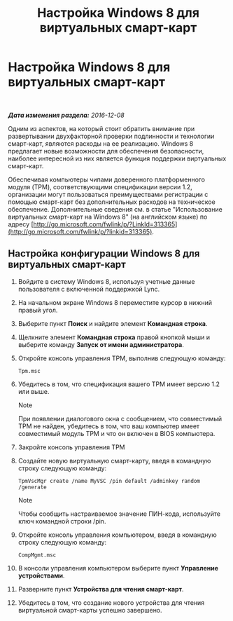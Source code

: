 ﻿---
title: Настройка Windows 8 для виртуальных смарт-карт
TOCTitle: Настройка Windows 8 для виртуальных смарт-карт
ms:assetid: 4916c167-4ee3-4f3e-b65c-33e588595112
ms:mtpsurl: https://technet.microsoft.com/ru-ru/library/Dn308564(v=OCS.15)
ms:contentKeyID: 56270543
ms.date: 12/10/2016
mtps_version: v=OCS.15
ms.translationtype: HT
---

# Настройка Windows 8 для виртуальных смарт-карт

 

_**Дата изменения раздела:** 2016-12-08_

Одним из аспектов, на который стоит обратить внимание при развертывании двухфакторной проверки подлинности и технологии смарт-карт, являются расходы на ее реализацию. Windows 8 предлагает новые возможности для обеспечения безопасности, наиболее интересной из них является функция поддержки виртуальных смарт-карт.

Обеспечивая компьютеры чипами доверенного платформенного модуля (TPM), соответствующими спецификации версии 1.2, организации могут пользоваться преимуществами регистрации с помощью смарт-карт без дополнительных расходов на техническое обеспечение. Дополнительные сведения см. в статье "Использование виртуальных смарт-карт на Windows 8" (на английском языке) по адресу [http://go.microsoft.com/fwlink/p/?LinkId=313365](http://go.microsoft.com/fwlink/p/?linkid=313365).

## Настройка конфигурации Windows 8 для виртуальных смарт-карт

1.  Войдите в систему Windows 8, используя учетные данные пользователя с включенной поддержкой Lync.

2.  На начальном экране Windows 8 переместите курсор в нижний правый угол.

3.  Выберите пункт **Поиск** и найдите элемент **Командная строка**.

4.  Щелкните элемент **Командная строка** правой кнопкой мыши и выберите команду **Запуск от имени администратора**.

5.  Откройте консоль управления TPM, выполнив следующую команду:
    
        Tpm.msc

6.  Убедитесь в том, что спецификация вашего TPM имеет версию 1.2 или выше.
    
    > [!NOTE]  
    > При появлении диалогового окна с сообщением, что совместимый TPM не найден, убедитесь в том, что ваш компьютер имеет совместимый модуль TPM и что он включен в BIOS компьютера.

7.  Закройте консоль управления TPM

8.  Создайте новую виртуальную смарт-карту, введя в командную строку следующую команду:
    
        TpmVscMgr create /name MyVSC /pin default /adminkey random /generate
    
    > [!NOTE]  
    > Чтобы сообщить настраиваемое значение ПИН-кода, используйте ключ командной строки /pin.

9.  Откройте консоль управления компьютером, введя в командную строку следующую команду:
    
        CompMgmt.msc

10. В консоли управления компьютером выберите пункт **Управление устройствами**.

11. Разверните пункт **Устройства для чтения смарт-карт**.

12. Убедитесь в том, что создание нового устройства для чтения виртуальной смарт-карты успешно завершено.

